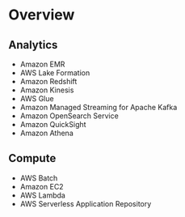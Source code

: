 # Overview

## Analytics
- Amazon EMR
- AWS Lake Formation
- Amazon Redshift
- Amazon Kinesis
- AWS Glue
- Amazon Managed Streaming for Apache Kafka
- Amazon OpenSearch Service
- Amazon QuickSight
- Amazon Athena

## Compute
- AWS Batch
- Amazon EC2
- AWS Lambda
- AWS Serverless Application Repository

